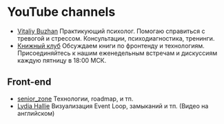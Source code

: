 # YouTube channels

- [Vitaliy Buzhan](https://www.youtube.com/@VitaliyBuzhan)
  Практикующий психолог. Помогаю справиться с тревогой и стрессом. Консультации, психодиагностика, тренинги.
- [Книжный клуб](https://www.youtube.com/@pomazkovclub)
  Обсуждаем книги по фронтенду и технологиям. Присоединяйтесь к нашим еженедельным встречам и дискуссиям каждую пятницу в 18:00 МСК.

## Front-end

- [senior_zone](https://www.youtube.com/@senior_zone) Технологии, roadmap, и тп.
- [Lydia Hallie](https://www.youtube.com/@theavocoder) Визуализация Event Loop, замыканий и тп. (Видео на английском)
